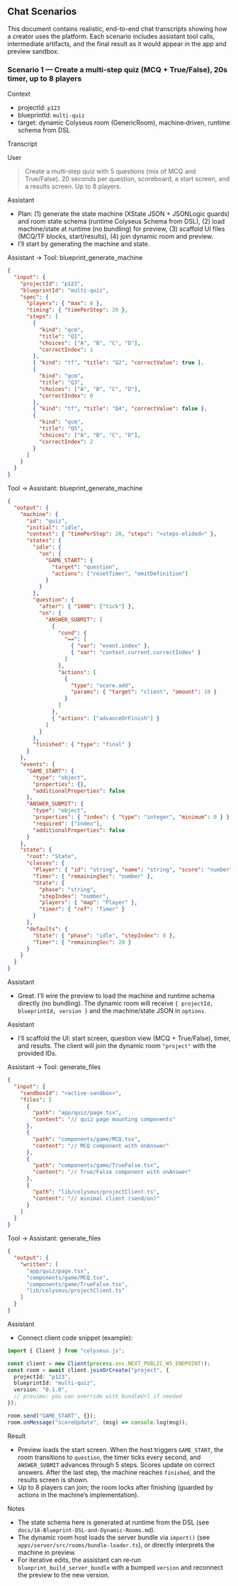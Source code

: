 ## Chat Scenarios

This document contains realistic, end-to-end chat transcripts showing how a creator uses the platform. Each scenario includes assistant tool calls, intermediate artifacts, and the final result as it would appear in the app and preview sandbox.

### Scenario 1 — Create a multi‑step quiz (MCQ + True/False), 20s timer, up to 8 players

Context

- projectId: `p123`
- blueprintId: `multi-quiz`
- target: dynamic Colyseus room (GenericRoom), machine‑driven, runtime schema from DSL

Transcript

User

> Create a multi‑step quiz with 5 questions (mix of MCQ and True/False). 20 seconds per question, scoreboard, a start screen, and a results screen. Up to 8 players.

Assistant

- Plan: (1) generate the state machine (XState JSON + JSONLogic guards) and room state schema (runtime Colyseus Schema from DSL), (2) load machine/state at runtime (no bundling) for preview, (3) scaffold UI files (MCQ/TF blocks, start/results), (4) join dynamic room and preview.
- I’ll start by generating the machine and state.

Assistant → Tool: blueprint_generate_machine

```json
{
  "input": {
    "projectId": "p123",
    "blueprintId": "multi-quiz",
    "spec": {
      "players": { "max": 8 },
      "timing": { "timePerStep": 20 },
      "steps": [
        {
          "kind": "qcm",
          "title": "Q1",
          "choices": ["A", "B", "C", "D"],
          "correctIndex": 1
        },
        { "kind": "tf", "title": "Q2", "correctValue": true },
        {
          "kind": "qcm",
          "title": "Q3",
          "choices": ["A", "B", "C", "D"],
          "correctIndex": 0
        },
        { "kind": "tf", "title": "Q4", "correctValue": false },
        {
          "kind": "qcm",
          "title": "Q5",
          "choices": ["A", "B", "C", "D"],
          "correctIndex": 2
        }
      ]
    }
  }
}
```

Tool → Assistant: blueprint_generate_machine

```json
{
  "output": {
    "machine": {
      "id": "quiz",
      "initial": "idle",
      "context": { "timePerStep": 20, "steps": "<steps-elided>" },
      "states": {
        "idle": {
          "on": {
            "GAME_START": {
              "target": "question",
              "actions": ["resetTimer", "emitDefinition"]
            }
          }
        },
        "question": {
          "after": { "1000": ["tick"] },
          "on": {
            "ANSWER_SUBMIT": [
              {
                "cond": {
                  "==": [
                    { "var": "event.index" },
                    { "var": "context.current.correctIndex" }
                  ]
                },
                "actions": [
                  {
                    "type": "score.add",
                    "params": { "target": "client", "amount": 10 }
                  }
                ]
              },
              { "actions": ["advanceOrFinish"] }
            ]
          }
        },
        "finished": { "type": "final" }
      }
    },
    "events": {
      "GAME_START": {
        "type": "object",
        "properties": {},
        "additionalProperties": false
      },
      "ANSWER_SUBMIT": {
        "type": "object",
        "properties": { "index": { "type": "integer", "minimum": 0 } },
        "required": ["index"],
        "additionalProperties": false
      }
    },
    "state": {
      "root": "State",
      "classes": {
        "Player": { "id": "string", "name": "string", "score": "number" },
        "Timer": { "remainingSec": "number" },
        "State": {
          "phase": "string",
          "stepIndex": "number",
          "players": { "map": "Player" },
          "timer": { "ref": "Timer" }
        }
      },
      "defaults": {
        "State": { "phase": "idle", "stepIndex": 0 },
        "Timer": { "remainingSec": 20 }
      }
    }
  }
}
```

Assistant

- Great. I’ll wire the preview to load the machine and runtime schema directly (no bundling). The dynamic room will receive `{ projectId, blueprintId, version }` and the machine/state JSON in `options`.

Assistant

- I’ll scaffold the UI: start screen, question view (MCQ + True/False), timer, and results. The client will join the dynamic room `"project"` with the provided IDs.

Assistant → Tool: generate_files

```json
{
  "input": {
    "sandboxId": "<active-sandbox>",
    "files": [
      {
        "path": "app/quiz/page.tsx",
        "content": "// quiz page mounting components"
      },
      {
        "path": "components/game/MCQ.tsx",
        "content": "// MCQ component with onAnswer"
      },
      {
        "path": "components/game/TrueFalse.tsx",
        "content": "// True/False component with onAnswer"
      },
      {
        "path": "lib/colyseus/projectClient.ts",
        "content": "// minimal client (send/on)"
      }
    ]
  }
}
```

Tool → Assistant: generate_files

```json
{
  "output": {
    "written": [
      "app/quiz/page.tsx",
      "components/game/MCQ.tsx",
      "components/game/TrueFalse.tsx",
      "lib/colyseus/projectClient.ts"
    ]
  }
}
```

Assistant

- Connect client code snippet (example):

```ts
import { Client } from "colyseus.js";

const client = new Client(process.env.NEXT_PUBLIC_WS_ENDPOINT!);
const room = await client.joinOrCreate("project", {
  projectId: "p123",
  blueprintId: "multi-quiz",
  version: "0.1.0",
  // preview: you can override with bundleUrl if needed
});

room.send("GAME_START", {});
room.onMessage("scoreUpdate", (msg) => console.log(msg));
```

Result

- Preview loads the start screen. When the host triggers `GAME_START`, the room transitions to `question`, the timer ticks every second, and `ANSWER_SUBMIT` advances through 5 steps. Scores update on correct answers. After the last step, the machine reaches `finished`, and the results screen is shown.
- Up to 8 players can join; the room locks after finishing (guarded by actions in the machine’s implementation).

Notes

- The state schema here is generated at runtime from the DSL (see `docs/16-Blueprint-DSL-and-Dynamic-Rooms.md`).
- The dynamic room host loads the server bundle via `import()` (see `apps/server/src/rooms/bundle-loader.ts`), or directly interprets the machine in preview.
- For iterative edits, the assistant can re‑run `blueprint_build_server_bundle` with a bumped `version` and reconnect the preview to the new version.
